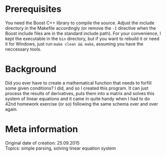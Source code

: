 # Prerequisites
You need the Boost C++ library to compile the source. Adjust the include directory in the Makefile accordingly (or remove the `-I` directive when the Boost include files are in the standard include path). For your convenience, I kept the executable in the `bin` directory, but if you want to rebuild it or need it for Windows, just run `make clean && make`, assuming you have the neccessary tools.

# Background
Did you ever have to create a mathematical function that needs to forfill some given conditions? I did, and so I created this program. It can just process the results of derivatives, puts them into a matrix and solves this system of linear equations and it came in quite handy when I had to do 42nd homework exercise (or so) following the same schema over and over again.

# Meta information
Original date of creation: 25.09.2015  
Topics: simple parsing, solving linear equation system
